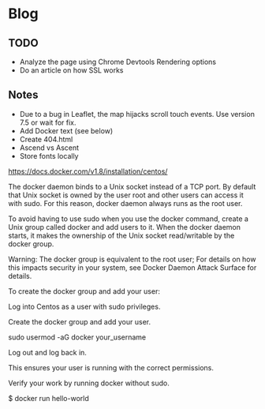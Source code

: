 # Blog

## TODO
- Analyze the page using Chrome Devtools Rendering options
- Do an article on how SSL works

## Notes
- Due to a bug in Leaflet, the map hijacks scroll touch events. Use version 7.5 or wait for fix.
- Add Docker text (see below)
- Create 404.html
- Ascend vs Ascent
- Store fonts locally

https://docs.docker.com/v1.8/installation/centos/

The docker daemon binds to a Unix socket instead of a TCP port. By default that Unix socket is owned by the user root and other users can access it with sudo. For this reason, docker daemon always runs as the root user.

To avoid having to use sudo when you use the docker command, create a Unix group called docker and add users to it. When the docker daemon starts, it makes the ownership of the Unix socket read/writable by the docker group.

Warning: The docker group is equivalent to the root user; For details on how this impacts security in your system, see Docker Daemon Attack Surface for details.

To create the docker group and add your user:

Log into Centos as a user with sudo privileges.

Create the docker group and add your user.

sudo usermod -aG docker your_username

Log out and log back in.

This ensures your user is running with the correct permissions.

Verify your work by running docker without sudo.

$ docker run hello-world